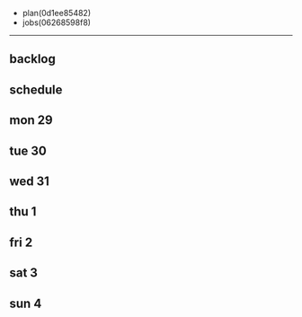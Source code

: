 
- plan(0d1ee85482)
- jobs(06268598f8)
---

## backlog


## schedule
## mon 29
## tue 30
## wed 31
## thu 1
## fri 2
## sat 3
## sun 4
